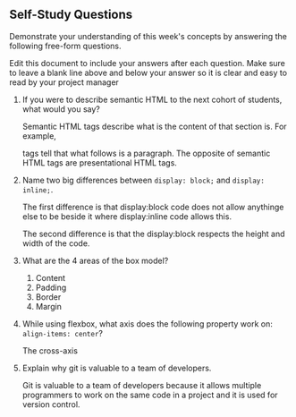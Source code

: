 

## Self-Study Questions

Demonstrate your understanding of this week's concepts by answering the following free-form questions.

Edit this document to include your answers after each question. Make sure to leave a blank line above and below your answer so it is clear and easy to read by your project manager

1. If you were to describe semantic HTML to the next cohort of students, what would you say?


    Semantic HTML tags describe what is the content of that section is. For example, <p> tags tell that what follows is a paragraph. The opposite of semantic HTML tags are presentational HTML tags.



2. Name two big differences between ```display: block;``` and ```display: inline;```.


    The first difference is that display:block code does not allow anythinge else to be beside it where display:inline code allows this.

    The second difference is that the display:block respects the height and width of the code.



3. What are the 4 areas of the box model?


    1. Content
    2. Padding
    3. Border
    4. Margin



4. While using flexbox, what axis does the following property work on: ```align-items: center```?

    The cross-axis



5. Explain why git is valuable to a team of developers.

    Git is valuable to a team of developers because it allows multiple programmers to work on the same code in a project and it is used for version control.





